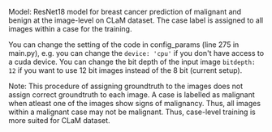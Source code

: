 Model: ResNet18 model for breast cancer prediction of malignant and benign at the image-level on CLaM dataset. The case label is assigned to all images within a case for the training. 

You can change the setting of the code in config_params (line 275 in main.py), e.g. you can change the ```device: 'cpu'``` if you don't have access to a cuda device. You can change the bit depth of the input image ```bitdepth: 12``` if you want to use 12 bit images instead of the 8 bit (current setup).

Note: This procedure of assigning groundtruth to the images does not assign correct groundtruth to each image. A case is labelled as malignant when atleast one of the images show signs of malignancy. Thus, all images within a malignant case may not be malignant. Thus, case-level training is more suited for CLaM dataset.
